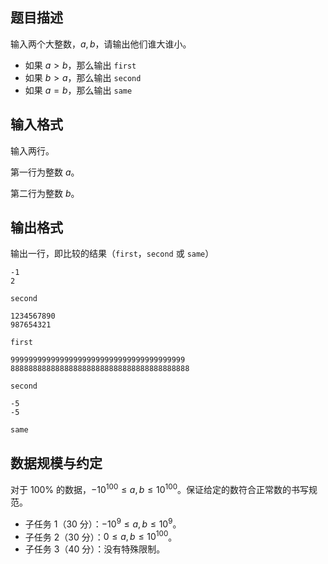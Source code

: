 ## 题目描述

输入两个大整数，$a,b$，请输出他们谁大谁小。

- 如果 $a>b$，那么输出 `first`
- 如果 $b>a$，那么输出 `second`
- 如果 $a=b$，那么输出 `same`

## 输入格式

输入两行。

第一行为整数 $a$。

第二行为整数 $b$。

## 输出格式

输出一行，即比较的结果（`first`，`second` 或 `same`）

```input1
-1
2
```

```output1
second
```

```input2
1234567890
987654321
```

```output2
first
```

```input3
999999999999999999999999999999999999999
8888888888888888888888888888888888888888
```

```output3
second
```

```input4
-5
-5
```

```output4
same
```

## 数据规模与约定

对于 $100\%$ 的数据，$-10^{100} \le a,b \le 10^{100}$。保证给定的数符合正常数的书写规范。

- 子任务 1（30 分）：$-10^9\le a,b\le 10^9$。
- 子任务 2（30 分）：$0\le a,b\le 10^{100}$。
- 子任务 3（40 分）：没有特殊限制。